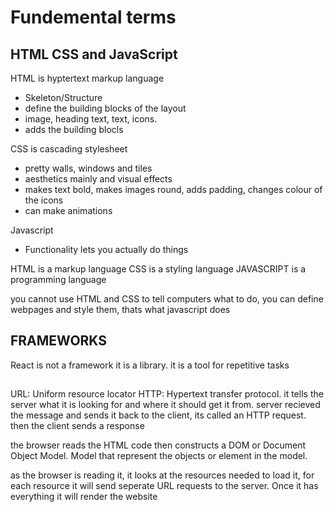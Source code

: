 # Fundemental terms

## HTML CSS and JavaScript
HTML is hyptertext markup language
- Skeleton/Structure
- define the building blocks of the layout
- image, heading text, text, icons.
- adds the building blocls

CSS is cascading stylesheet
- pretty walls, windows and tiles
- aesthetics mainly and visual effects
- makes text bold, makes images round, adds padding, changes colour of the icons
- can make animations

Javascript
- Functionality lets you actually do things

HTML is a markup language
CSS is a styling language
JAVASCRIPT is a programming language

you cannot use HTML and CSS to tell computers what to do, you can define webpages and style them, thats what javascript does

## FRAMEWORKS

React is not a framework it is a library. it is a tool for repetitive tasks

##

URL: Uniform resource locator
HTTP: Hypertext transfer protocol. it tells the server what it is looking for and where it should get it from. server recieved the message and sends it back to the client, its called an HTTP request. then the client sends a response

the browser reads the HTML code then constructs a DOM or Document Object Model. Model that represent the objects or element in the model.

as the browser is reading it, it looks at the resources needed to load it, for each resource it will send seperate URL requests to the server. Once it has everything it will render the website 